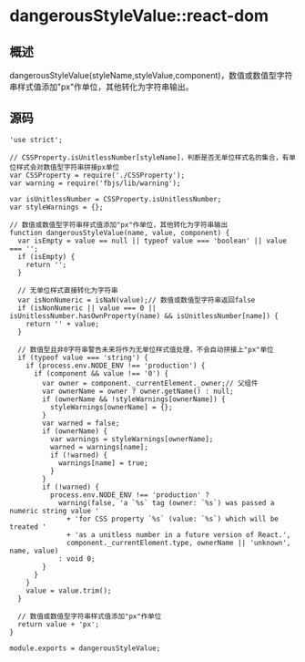 # dangerousStyleValue::react-dom

## 概述

dangerousStyleValue(styleName,styleValue,component)，数值或数值型字符串样式值添加"px"作单位，其他转化为字符串输出。

## 源码

    'use strict';
    
    // CSSProperty.isUnitlessNumber[styleName]，判断是否无单位样式名的集合，有单位样式会对数值型字符串拼接px单位
    var CSSProperty = require('./CSSProperty');
    var warning = require('fbjs/lib/warning');
    
    var isUnitlessNumber = CSSProperty.isUnitlessNumber;
    var styleWarnings = {};
    
    // 数值或数值型字符串样式值添加"px"作单位，其他转化为字符串输出
    function dangerousStyleValue(name, value, component) {
      var isEmpty = value == null || typeof value === 'boolean' || value === '';
      if (isEmpty) {
        return '';
      }
    
      // 无单位样式直接转化为字符串
      var isNonNumeric = isNaN(value);// 数值或数值型字符串返回false
      if (isNonNumeric || value === 0 || isUnitlessNumber.hasOwnProperty(name) && isUnitlessNumber[name]) {
        return '' + value;
      }
    
      // 数值型且非0字符串警告未来将作为无单位样式值处理，不会自动拼接上"px"单位
      if (typeof value === 'string') {
        if (process.env.NODE_ENV !== 'production') {
          if (component && value !== '0') {
            var owner = component._currentElement._owner;// 父组件
            var ownerName = owner ? owner.getName() : null;
            if (ownerName && !styleWarnings[ownerName]) {
              styleWarnings[ownerName] = {};
            }
            var warned = false;
            if (ownerName) {
              var warnings = styleWarnings[ownerName];
              warned = warnings[name];
              if (!warned) {
                warnings[name] = true;
              }
            }
            if (!warned) {
              process.env.NODE_ENV !== 'production' ? 
                warning(false, 'a `%s` tag (owner: `%s`) was passed a numeric string value ' 
                  + 'for CSS property `%s` (value: `%s`) which will be treated ' 
                  + 'as a unitless number in a future version of React.', 
                  component._currentElement.type, ownerName || 'unknown', name, value) 
                : void 0;
            }
          }
        }
        value = value.trim();
      }
    
      // 数值或数值型字符串样式值添加"px"作单位
      return value + 'px';
    }
    
    module.exports = dangerousStyleValue;
    